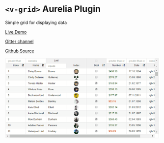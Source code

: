 # ```<v-grid>``` Aurelia Plugin

Simple grid for displaying data

[Live Demo](https://aurelia-ui-toolkits.gitbooks.io/aurelia-v-grid-docs/content/chap02/live_demo_and_gistrun.html)

[Gitter channel](https://gitter.im/aurelia-ui-toolkits/aurelia-v-grid)

[Github Source](https://github.com/aurelia-ui-toolkits/aurelia-v-grid)




![image](Animation.gif)
